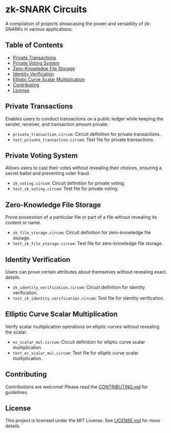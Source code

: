 
# zk-SNARK Circuits

A compilation of projects showcasing the power and versatility of zk-SNARKs in various applications.

## Table of Contents
- [Private Transactions](#private-transactions)
- [Private Voting System](#private-voting-system)
- [Zero-Knowledge File Storage](#zero-knowledge-file-storage)
- [Identity Verification](#identity-verification)
- [Elliptic Curve Scalar Multiplication](#elliptic-curve-scalar-multiplication)
- [Contributing](#contributing)
- [License](#license)

## Private Transactions

Enables users to conduct transactions on a public ledger while keeping the sender, receiver, and transaction amount private.

- `private_transaction.circom`: Circuit definition for private transactions.
- `test_private_transaction.circom`: Test file for private transactions.

## Private Voting System

Allows users to cast their votes without revealing their choices, ensuring a secret ballot and preventing voter fraud.

- `zk_voting.circom`: Circuit definition for private voting.
- `test_zk_voting.circom`: Test file for private voting.

## Zero-Knowledge File Storage

Prove possession of a particular file or part of a file without revealing its content or name.

- `zk_file_storage.circom`: Circuit definition for zero-knowledge file storage.
- `test_zk_file_storage.circom`: Test file for zero-knowledge file storage.

## Identity Verification

Users can prove certain attributes about themselves without revealing exact details.

- `zk_identity_verification.circom`: Circuit definition for identity verification.
- `test_zk_identity_verification.circom`: Test file for identity verification.

## Elliptic Curve Scalar Multiplication

Verify scalar multiplication operations on elliptic curves without revealing the scalar.

- `ec_scalar_mul.circom`: Circuit definition for elliptic curve scalar multiplication.
- `test_ec_scalar_mul.circom`: Test file for elliptic curve scalar multiplication.

## Contributing

Contributions are welcome! Please read the [CONTRIBUTING.md](CONTRIBUTING.md) for guidelines.

## License

This project is licensed under the MIT License. See [LICENSE.md](LICENSE.md) for more details.
